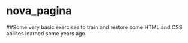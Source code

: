 nova_pagina
===========
##Some very basic exercises to train and restore some HTML and CSS abilites learned some years ago.

